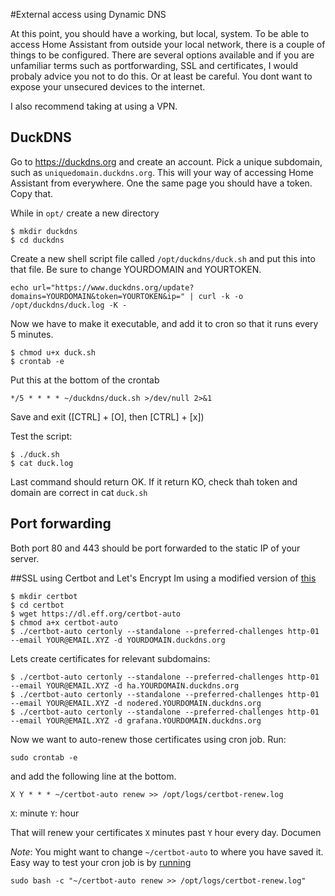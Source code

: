 #External access using Dynamic DNS

At this point, you should have a working, but local, system. To be able to access Home Assistant from outside your local network, there is a couple of things to be configured. 
There are several options available and if you are unfamiliar terms such as portforwarding, SSL and certificates, I would probaly advice you not to do this. Or at least be careful. You dont want to expose your unsecured devices to the internet. 

I also recommend taking at using a VPN.

## DuckDNS
Go to https://duckdns.org and create an account. Pick a unique subdomain, such as `uniquedomain.duckdns.org`. This will your way of accessing Home Assistant from everywhere.
One the same page you should have a token. Copy that.

While in `opt/` create a new directory
```
$ mkdir duckdns
$ cd duckdns
```

Create a new shell script file called `/opt/duckdns/duck.sh` and put this into that file. Be sure to change YOURDOMAIN and YOURTOKEN.
```
echo url="https://www.duckdns.org/update?domains=YOURDOMAIN&token=YOURTOKEN&ip=" | curl -k -o /opt/duckdns/duck.log -K -
```

Now we have to make it executable, and add it to cron so that it runs every 5 minutes.

```
$ chmod u+x duck.sh
$ crontab -e
```

Put this at the bottom of the crontab

```
*/5 * * * * ~/duckdns/duck.sh >/dev/null 2>&1
```

Save and exit ([CTRL] + [O], then  [CTRL] + [x])

Test the script:

```
$ ./duck.sh
$ cat duck.log
```

Last command should return OK. If it return KO, check thah token and domain are correct in cat `duck.sh`

## Port forwarding
Both port 80 and 443 should be port forwarded to the static IP of your server. 

##SSL using Certbot and Let's Encrypt
Im using a modified version of [this](https://community.home-assistant.io/t/set-up-encryption-using-lets-encrypt/42513)

```
$ mkdir certbot
$ cd certbot
$ wget https://dl.eff.org/certbot-auto
$ chmod a+x certbot-auto
$ ./certbot-auto certonly --standalone --preferred-challenges http-01 --email YOUR@EMAIL.XYZ -d YOURDOMAIN.duckdns.org
```

Lets create certificates for relevant subdomains:
```
$ ./certbot-auto certonly --standalone --preferred-challenges http-01 --email YOUR@EMAIL.XYZ -d ha.YOURDOMAIN.duckdns.org
$ ./certbot-auto certonly --standalone --preferred-challenges http-01 --email YOUR@EMAIL.XYZ -d nodered.YOURDOMAIN.duckdns.org
$ ./certbot-auto certonly --standalone --preferred-challenges http-01 --email YOUR@EMAIL.XYZ -d grafana.YOURDOMAIN.duckdns.org
```

Now we want to auto-renew those certificates using cron job. Run:

```
sudo crontab -e
```

and add the following line at the bottom. 
```
X Y * * * ~/certbot-auto renew >> /opt/logs/certbot-renew.log
```
`X`: minute
`Y`: hour

That will renew your certificates  `X` minutes past `Y` hour every day. Documen

*Note*: You might want to change `~/certbot-auto` to where you have saved it. 
Easy way to test your cron job is by [running](https://askubuntu.com/questions/230476/how-to-solve-permission-denied-when-using-sudo-with-redirection-in-bash/230482#230482)
```
sudo bash -c "~/certbot-auto renew >> /opt/logs/certbot-renew.log"
```

